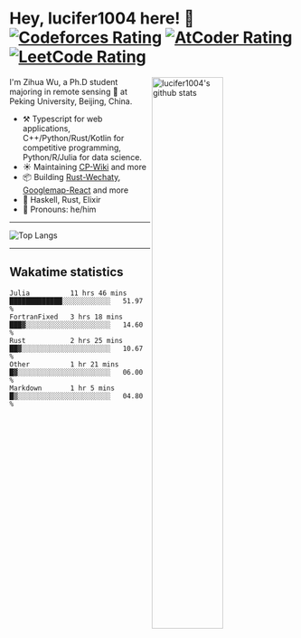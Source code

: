 # Hey, lucifer1004 here! :wave: [![Codeforces Rating](https://cp-logo.vercel.app/codeforces/lucifer1004)](https://codeforces.com/profile/lucifer1004) [![AtCoder Rating](https://cp-logo.vercel.app/atcoder/lucifer1004)](https://atcoder.jp/users/lucifer1004) [![LeetCode Rating](https://cp-logo.vercel.app/leetcode/lucifer1004)](https://leetcode-cn.com/u/lucifer1004/)

<img width="50%" align="right" alt="lucifer1004's github stats" src="https://github-readme-stats.vercel.app/api?username=lucifer1004&show_icons=true">

I'm Zihua Wu, a Ph.D student majoring in remote sensing :satellite: at Peking University, Beijing, China.

- :hammer_and_pick: Typescript for web applications, C++/Python/Rust/Kotlin for competitive programming, Python/R/Julia for data science.
- :sunny: Maintaining [CP-Wiki](https://cp-wiki.vercel.app) and more 
- :package: Building [Rust-Wechaty](https://github.com/wechaty/rust-wechaty), [Googlemap-React](https://github.com/googlemap-react/googlemap-react) and more
- :seedling: Haskell, Rust, Elixir
- :man: Pronouns: he/him

---

![Top Langs](https://github-readme-stats.vercel.app/api/top-langs/?username=lucifer1004&layout=compact)

---

## Wakatime statistics

<!--START_SECTION:waka-->
```text
Julia          11 hrs 46 mins  █████████████░░░░░░░░░░░░   51.97 % 
FortranFixed   3 hrs 18 mins   ███▓░░░░░░░░░░░░░░░░░░░░░   14.60 % 
Rust           2 hrs 25 mins   ██▓░░░░░░░░░░░░░░░░░░░░░░   10.67 % 
Other          1 hr 21 mins    █▓░░░░░░░░░░░░░░░░░░░░░░░   06.00 % 
Markdown       1 hr 5 mins     █▒░░░░░░░░░░░░░░░░░░░░░░░   04.80 % 
```
<!--END_SECTION:waka-->
